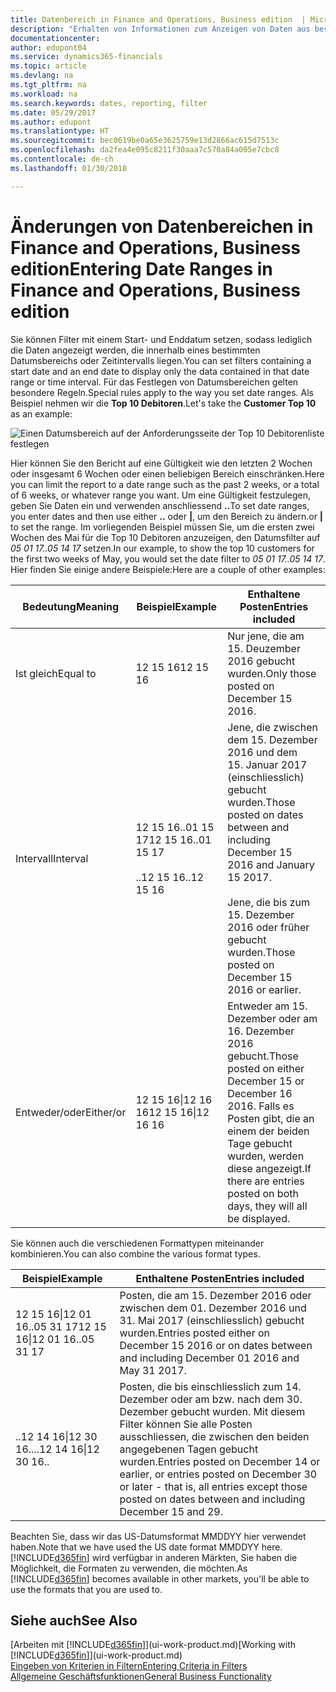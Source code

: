 ```yaml
---
title: Datenbereich in Finance and Operations, Business edition  | Microsoft Docs einrichten
description: "Erhalten von Informationen zum Anzeigen von Daten aus bestimmten Zeiträumen mithilfe von Finance and Operations, Business edition"
documentationcenter: 
author: edupont04
ms.service: dynamics365-financials
ms.topic: article
ms.devlang: na
ms.tgt_pltfrm: na
ms.workload: na
ms.search.keywords: dates, reporting, filter
ms.date: 05/29/2017
ms.author: edupont
ms.translationtype: HT
ms.sourcegitcommit: bec0619be0a65e3625759e13d2866ac615d7513c
ms.openlocfilehash: da2fea4e095c8211f30aaa7c570a84a005e7cbc8
ms.contentlocale: de-ch
ms.lasthandoff: 01/30/2018

---
```

# <a name="entering-date-ranges-in-finance-and-operations-business-edition"></a><span data-ttu-id="5f6b0-103">Änderungen von Datenbereichen in Finance and Operations, Business edition</span><span class="sxs-lookup"><span data-stu-id="5f6b0-103">Entering Date Ranges in Finance and Operations, Business edition</span></span> 
<span data-ttu-id="5f6b0-104">Sie können Filter mit einem Start- und Enddatum setzen, sodass lediglich die Daten angezeigt werden, die innerhalb eines bestimmten Datumsbereichs oder Zeitintervalls liegen.</span><span class="sxs-lookup"><span data-stu-id="5f6b0-104">You can set filters containing a start date and an end date to display only the data contained in that date range or time interval.</span></span> <span data-ttu-id="5f6b0-105">Für das Festlegen von Datumsbereichen gelten besondere Regeln.</span><span class="sxs-lookup"><span data-stu-id="5f6b0-105">Special rules apply to the way you set date ranges.</span></span> <span data-ttu-id="5f6b0-106">Als Beispiel nehmen wir die **Top 10 Debitoren**.</span><span class="sxs-lookup"><span data-stu-id="5f6b0-106">Let's take the **Customer Top 10** as an example:</span></span>

![Einen Datumsbereich auf der Anforderungsseite der Top 10 Debitorenliste festlegen](./media/ui-enter-date-ranges/customer-top10-list.png)

<span data-ttu-id="5f6b0-108">Hier können Sie den Bericht auf eine Gültigkeit wie den letzten 2 Wochen oder insgesamt 6 Wochen oder einen beliebigen Bereich einschränken.</span><span class="sxs-lookup"><span data-stu-id="5f6b0-108">Here you can limit the report to a date range such as the past 2 weeks, or a total of 6 weeks, or whatever range you want.</span></span> <span data-ttu-id="5f6b0-109">Um eine Gültigkeit festzulegen, geben Sie Daten ein und verwenden anschliessend **..**</span><span class="sxs-lookup"><span data-stu-id="5f6b0-109">To set date ranges, you enter dates and then use either **..**</span></span> <span data-ttu-id="5f6b0-110">oder **|**, um den Bereich zu ändern.</span><span class="sxs-lookup"><span data-stu-id="5f6b0-110">or **|** to set the range.</span></span> <span data-ttu-id="5f6b0-111">Im vorliegenden Beispiel müssen Sie, um die ersten zwei Wochen des Mai für die Top 10 Debitoren anzuzeigen, den Datumsfilter auf *05 01 17..05 14 17* setzen.</span><span class="sxs-lookup"><span data-stu-id="5f6b0-111">In our example, to show the top 10 customers for the first two weeks of May, you would set the date filter to *05 01 17..05 14 17*.</span></span>
<span data-ttu-id="5f6b0-112">Hier finden Sie einige andere Beispiele:</span><span class="sxs-lookup"><span data-stu-id="5f6b0-112">Here are a couple of other examples:</span></span>

| <span data-ttu-id="5f6b0-113">Bedeutung</span><span class="sxs-lookup"><span data-stu-id="5f6b0-113">Meaning</span></span> | <span data-ttu-id="5f6b0-114">Beispiel</span><span class="sxs-lookup"><span data-stu-id="5f6b0-114">Example</span></span> | <span data-ttu-id="5f6b0-115">Enthaltene Posten</span><span class="sxs-lookup"><span data-stu-id="5f6b0-115">Entries included</span></span> |
|---|---|---|
|<span data-ttu-id="5f6b0-116">Ist gleich</span><span class="sxs-lookup"><span data-stu-id="5f6b0-116">Equal to</span></span>| <span data-ttu-id="5f6b0-117">12 15 16</span><span class="sxs-lookup"><span data-stu-id="5f6b0-117">12 15 16</span></span> |<span data-ttu-id="5f6b0-118">Nur jene, die am 15. Deuzember 2016 gebucht wurden.</span><span class="sxs-lookup"><span data-stu-id="5f6b0-118">Only those posted on December 15 2016.</span></span>|
|<span data-ttu-id="5f6b0-119">Intervall</span><span class="sxs-lookup"><span data-stu-id="5f6b0-119">Interval</span></span>| <span data-ttu-id="5f6b0-120">12 15 16..01 15 17</span><span class="sxs-lookup"><span data-stu-id="5f6b0-120">12 15 16..01 15 17</span></span><br /><br /><span data-ttu-id="5f6b0-121">..12 15 16</span><span class="sxs-lookup"><span data-stu-id="5f6b0-121">..12 15 16</span></span>|<span data-ttu-id="5f6b0-122">Jene, die zwischen dem 15. Dezember 2016 und dem 15. Januar 2017 (einschliesslich) gebucht wurden.</span><span class="sxs-lookup"><span data-stu-id="5f6b0-122">Those posted on dates between and including December 15 2016 and January 15 2017.</span></span><br /><br /><span data-ttu-id="5f6b0-123">Jene, die bis zum 15. Dezember 2016 oder früher gebucht wurden.</span><span class="sxs-lookup"><span data-stu-id="5f6b0-123">Those posted on December 15 2016 or earlier.</span></span>|
|<span data-ttu-id="5f6b0-124">Entweder/oder</span><span class="sxs-lookup"><span data-stu-id="5f6b0-124">Either/or</span></span>|<span data-ttu-id="5f6b0-125">12 15 16&#124;12 16 16</span><span class="sxs-lookup"><span data-stu-id="5f6b0-125">12 15 16&#124;12 16 16</span></span>|<span data-ttu-id="5f6b0-126">Entweder am 15. Dezember oder am 16. Dezember 2016 gebucht.</span><span class="sxs-lookup"><span data-stu-id="5f6b0-126">Those posted on either December 15 or December 16 2016.</span></span> <span data-ttu-id="5f6b0-127">Falls es Posten gibt, die an einem der beiden Tage gebucht wurden, werden diese angezeigt.</span><span class="sxs-lookup"><span data-stu-id="5f6b0-127">If there are entries posted on both days, they will all be displayed.</span></span>|

<span data-ttu-id="5f6b0-128">Sie können auch die verschiedenen Formattypen miteinander kombinieren.</span><span class="sxs-lookup"><span data-stu-id="5f6b0-128">You can also combine the various format types.</span></span>

| <span data-ttu-id="5f6b0-129">Beispiel</span><span class="sxs-lookup"><span data-stu-id="5f6b0-129">Example</span></span> | <span data-ttu-id="5f6b0-130">Enthaltene Posten</span><span class="sxs-lookup"><span data-stu-id="5f6b0-130">Entries included</span></span> |
|---|---|
|<span data-ttu-id="5f6b0-131">12 15 16&#124;12 01 16..05 31 17</span><span class="sxs-lookup"><span data-stu-id="5f6b0-131">12 15 16&#124;12 01 16..05 31 17</span></span> | <span data-ttu-id="5f6b0-132">Posten, die am 15. Dezember 2016 oder zwischen dem 01. Dezember 2016 und 31. Mai 2017 (einschliesslich) gebucht wurden.</span><span class="sxs-lookup"><span data-stu-id="5f6b0-132">Entries posted either on December 15 2016 or on dates between and including December 01 2016 and May 31 2017.</span></span> |
|<span data-ttu-id="5f6b0-133">..12 14 16&#124;12 30 16..</span><span class="sxs-lookup"><span data-stu-id="5f6b0-133">..12 14 16&#124;12 30 16..</span></span> | <span data-ttu-id="5f6b0-134">Posten, die bis einschliesslich zum 14. Dezember oder am bzw. nach dem 30. Dezember gebucht wurden. Mit diesem Filter können Sie alle Posten ausschliessen, die zwischen den beiden angegebenen Tagen gebucht wurden.</span><span class="sxs-lookup"><span data-stu-id="5f6b0-134">Entries posted on December 14 or earlier, or entries posted on December 30 or later - that is, all entries except those posted on dates between and including December 15 and 29.</span></span> |

<span data-ttu-id="5f6b0-135">Beachten Sie, dass wir das US-Datumsformat MMDDYY hier verwendet haben.</span><span class="sxs-lookup"><span data-stu-id="5f6b0-135">Note that we have used the US date format MMDDYY here.</span></span> <span data-ttu-id="5f6b0-136">[!INCLUDE[d365fin](includes/d365fin_md.md)] wird verfügbar in anderen Märkten, Sie haben die Möglichkeit, die Formaten zu verwenden, die möchten.</span><span class="sxs-lookup"><span data-stu-id="5f6b0-136">As [!INCLUDE[d365fin](includes/d365fin_md.md)] becomes available in other markets, you'll be able to use the formats that you are used to.</span></span>

## <a name="see-also"></a><span data-ttu-id="5f6b0-137">Siehe auch</span><span class="sxs-lookup"><span data-stu-id="5f6b0-137">See Also</span></span>
<span data-ttu-id="5f6b0-138">[Arbeiten mit [!INCLUDE[d365fin](includes/d365fin_long_md.md)]](ui-work-product.md)</span><span class="sxs-lookup"><span data-stu-id="5f6b0-138">[Working with [!INCLUDE[d365fin](includes/d365fin_long_md.md)]](ui-work-product.md)</span></span>  
[<span data-ttu-id="5f6b0-139">Eingeben von Kriterien in Filtern</span><span class="sxs-lookup"><span data-stu-id="5f6b0-139">Entering Criteria in Filters </span></span>](ui-enter-criteria-filters.md)  
[<span data-ttu-id="5f6b0-140">Allgemeine Geschäftsfunktionen</span><span class="sxs-lookup"><span data-stu-id="5f6b0-140">General Business Functionality</span></span>](ui-across-business-areas.md)

